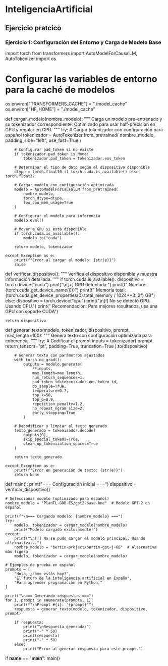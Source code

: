 # InteligenciaArtificial
## Ejercicio pratcico 
### Ejercicio 1: Configuración del Entorno y Carga de Modelo Base
import torch
from transformers import AutoModelForCausalLM, AutoTokenizer
import os

# Configurar las variables de entorno para la caché de modelos
os.environ["TRANSFORMERS_CACHE"] = "./model_cache"
os.environ["HF_HOME"] = "./model_cache"

def cargar_modelo(nombre_modelo):
    """
    Carga un modelo pre-entrenado y su tokenizador correspondiente.
    Optimizado para usar half-precision en GPU y regular en CPU.
    """
    try:
        # Cargar tokenizador con configuración para español
        tokenizador = AutoTokenizer.from_pretrained(
            nombre_modelo,
            padding_side="left",
            use_fast=True
        )
        
        # Configurar pad_token si no existe
        if tokenizador.pad_token is None:
            tokenizador.pad_token = tokenizador.eos_token

        # Determinar el tipo de dato según el dispositivo disponible
        dtype = torch.float16 if torch.cuda.is_available() else torch.float32
        
        # Cargar modelo con configuración optimizada
        modelo = AutoModelForCausalLM.from_pretrained(
            nombre_modelo,
            torch_dtype=dtype,
            low_cpu_mem_usage=True
        )
        
        # Configurar el modelo para inferencia
        modelo.eval()
        
        # Mover a GPU si está disponible
        if torch.cuda.is_available():
            modelo.to("cuda")
            
        return modelo, tokenizador
    
    except Exception as e:
        print(f"Error al cargar el modelo: {str(e)}")
        raise

def verificar_dispositivo():
    """
    Verifica el dispositivo disponible y muestra información detallada.
    """
    if torch.cuda.is_available():
        dispositivo = torch.device("cuda")
        print("\n[+] GPU detectada:")
        print(f"  Nombre: {torch.cuda.get_device_name(0)}")
        print(f"  Memoria total: {torch.cuda.get_device_properties(0).total_memory / 1024**3:.2f} GB")
    else:
        dispositivo = torch.device("cpu")
        print("\n[!] No se detectó GPU. Usando CPU.")
        print("  Recomendación: Para mejores resultados, usa una GPU con soporte CUDA")
    
    return dispositivo

def generar_texto(modelo, tokenizador, dispositivo, prompt, max_length=100):
    """
    Genera texto con configuración optimizada para coherencia.
    """
    try:
        # Codificar el prompt
        inputs = tokenizador(
            prompt, 
            return_tensors="pt",
            padding=True,
            truncation=True
        ).to(dispositivo)
        
        # Generar texto con parámetros ajustados
        with torch.no_grad():
            outputs = modelo.generate(
                **inputs,
                max_length=max_length,
                num_return_sequences=1,
                pad_token_id=tokenizador.eos_token_id,
                do_sample=True,
                temperature=0.7,
                top_k=50,
                top_p=0.9,
                repetition_penalty=1.2,
                no_repeat_ngram_size=2,
                early_stopping=True
            )
        
        # Decodificar y limpiar el texto generado
        texto_generado = tokenizador.decode(
            outputs[0], 
            skip_special_tokens=True,
            clean_up_tokenization_spaces=True
        )
        
        return texto_generado
    
    except Exception as e:
        print(f"Error en generación de texto: {str(e)}")
        return None

def main():
    print("=== Configuración inicial ===")
    dispositivo = verificar_dispositivo()
    
    # Seleccionar modelo (optimizado para español)
    nombre_modelo = "PlanTL-GOB-ES/gpt2-base-bne"  # Modelo GPT-2 en español
    
    print(f"\n=== Cargando modelo: {nombre_modelo} ===")
    try:
        modelo, tokenizador = cargar_modelo(nombre_modelo)
        print("Modelo cargado exitosamente!")
    except:
        print("\n[!] No se pudo cargar el modelo principal. Usando alternativa...")
        nombre_modelo = "bertin-project/bertin-gpt-j-6B"  # Alternativa más ligera
        modelo, tokenizador = cargar_modelo(nombre_modelo)
    
    # Ejemplos de prueba en español
    prompts = [
        "Hola, ¿cómo estás hoy?",
        "El futuro de la inteligencia artificial en España",
        "Para aprender programación en Python,"
    ]
    
    print("\n=== Generando respuestas ===")
    for i, prompt in enumerate(prompts, 1):
        print(f"\nPrompt #{i}: '{prompt}'")
        respuesta = generar_texto(modelo, tokenizador, dispositivo, prompt)
        
        if respuesta:
            print("\nRespuesta generada:")
            print("-" * 50)
            print(respuesta)
            print("-" * 50)
        else:
            print("Error al generar respuesta para este prompt.")

if __name__ == "__main__":
    main()

